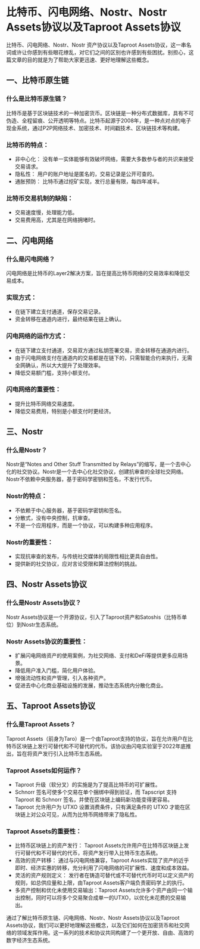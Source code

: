 **比特币、闪电网络、Nostr、Nostr Assets协议以及Taproot Assets协议**
=====================================================

比特币、闪电网络、Nostr、Nostr 资产协议以及Taproot Assets协议，这一串名词或许让你感到有些眼花缭乱，对它们之间的区别也许感到有些困扰。别担心，这篇文章的目的就是为了帮助大家更迅速、更好地理解这些概念。

**一、比特币原生链**
---------------

### 什么是比特币原生链？

比特币是基于区块链技术的一种加密货币。区块链是一种分布式数据库，具有不可伪造、全程留痕、公开透明等特点。比特币起源于2008年，是一种点对点的电子现金系统，通过P2P网络技术、加密技术、时间戳技术、区块链技术等构建。

### 比特币的特点：

* 非中心化： 没有单一实体能够有效破坏网络，需要大多数参与者的共识来接受交易请求。
* 隐私性： 用户的账户地址是匿名的，交易记录是公开可查的。
* 通胀预防： 比特币通过挖矿实现，发行总量有限，每四年减半。

### 比特币交易机制的缺陷：

* 交易速度慢，处理能力低。
* 交易费用高，尤其是在网络拥堵时。

**二、闪电网络**
-------------

### 什么是闪电网络？

闪电网络是比特币的Layer2解决方案，旨在提高比特币网络的交易效率和降低交易成本。

### 实现方式：

* 在链下建立支付通道，保存交易记录。
* 资金转移在通道内进行，最终结果在链上确认。

### 闪电网络的运作方式：

* 在链下建立支付通道，交易双方通过私钥签署交易，资金转移在通道内进行。
* 由于闪电网络支付在通道内的交易都是在链下的，只需智能合约来执行，无需全网确认，所以大大提升了处理效率。
* 降低交易额门槛，支持小额支付。

### 闪电网络的重要性：

* 提升比特币网络交易速度。
* 降低交易费用，特别是小额支付时更经济。

**三、Nostr**
---------

### 什么是Nostr？

Nostr是“Notes and Other Stuff Transmitted by Relays”的缩写，是一个去中心化的社交协议。Nostr是一个去中心化社交协议，创建抗审查的全球社交网络。Nostr不依赖中央服务器，基于密码学密钥和签名，不发行代币。

### Nostr的特点：

* 不依赖于中心服务器，基于密码学密钥和签名。
* 分散式，没有中央控制，抗审查。
* 不是一个应用程序，而是一个协议，可以构建多种应用程序。

### Nostr的重要性：

* 实现抗审查的发布，与传统社交媒体的局限性相比更具自由性。
* 提供新的社交协议，应对言论受限和算法控制的挑战。

**四、Nostr Assets协议**
---------------------

### 什么是Nostr Assets协议？

Nostr Assets协议是一个开源协议，引入了Taproot资产和Satoshis（比特币单位）到Nostr生态系统。

### Nostr Assets协议的重要性：

* 扩展闪电网络资产的使用案例，为社交网络、支付和DeFi等提供更多应用场景。
* 降低用户准入门槛，简化用户体验。
* 增强流动性和资产管理，引入各种资产。
* 促进去中心化商业基础设施的发展，推动生态系统内分散化商业。

**五、Taproot Assets协议**
-------------------------

### 什么是Taproot Assets？

Taproot Assets（前身为Taro）是一个由Taproot支持的协议，旨在允许用户在比特币区块链上发行可替代和不可替代的代币。该协议由闪电实验室于2022年底推出，旨在将资产发行引入比特币生态系统。

### Taproot Assets如何运作？

* Taproot 升级（软分叉）的实施是为了提高比特币的可扩展性。
* Schnorr 签名可使多个交易在单个捆绑中得到验证，而 Tapscript 支持 Taproot 和 Schnorr 签名，并使在区块链上编码新功能变得更容易。
* Taproot 允许用户为 UTXO 设置消费条件，只有满足条件的 UTXO 才能在区块链上对公众可见，从而为比特币网络带来了隐私性。

### Taproot Assets的重要性：

* 比特币区块链上的资产发行： Taproot Assets允许用户在比特币区块链上发行可替代和不可替代的代币，将资产发行带入比特币生态系统。
* 高效的资产转移： 通过与闪电网络兼容，Taproot Assets实现了资产的近乎即时、经济实惠的转移，充分利用了闪电网络的可扩展性、速度和成本效益。
* 灵活的资产规则定义： 发行者在铸造可替代或不可替代代币时可以定义资产的规则，如总供应量和上限，由Taproot Assets客户端负责密码学上的执行。
* 多资产控制和优化未使用交易输出：Taproot Assets允许多个资产由同一个输出控制，同时可以将多个交易聚合成单一的UTXO，以优化未花费的交易输出。

通过了解比特币原生链、闪电网络、Nostr、Nostr Assets协议以及Taproot Assets协议，我们可以更好地理解这些概念，以及它们如何在加密货币和社交网络的领域发挥作用。这一系列的技术和协议共同构建了一个更开放、自由、高效的数字经济生态系统。